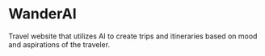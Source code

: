 # WanderAI
Travel website that utilizes AI to create trips and itineraries based on mood and aspirations of the traveler.  
